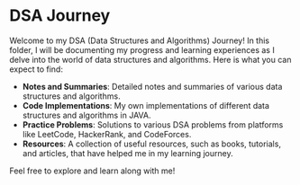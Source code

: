 # DSA Journey

Welcome to my DSA (Data Structures and Algorithms) Journey! In this folder, I will be documenting my progress and learning experiences as I delve into the world of data structures and algorithms. Here is what you can expect to find:

- **Notes and Summaries**: Detailed notes and summaries of various data structures and algorithms.
- **Code Implementations**: My own implementations of different data structures and algorithms in JAVA.
- **Practice Problems**: Solutions to various DSA problems from platforms like LeetCode, HackerRank, and CodeForces.
- **Resources**: A collection of useful resources, such as books, tutorials, and articles, that have helped me in my learning journey.

Feel free to explore and learn along with me!
